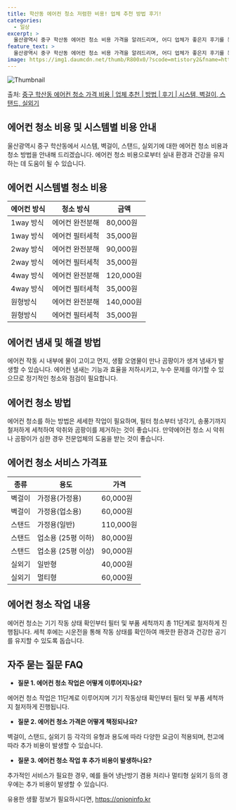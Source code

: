 ```yaml
---
title: 학산동 에어컨 청소 저렴한 비용! 업체 추천 방법 후기!
categories:
  - 일상
excerpt: >
  울산광역시 중구 학산동 에어컨 청소 비용 가격을 알려드리며, 어디 업체가 좋은지 후기를 통해 알아보겠습니다. 현재 글에서는 시스템, 벽걸이, 스탠드, 실외기 각각에 대해 청소 비용이 나와 있으니 참고하시면 되겠습니다. 에어컨 분해 청소 방법 보기 👈 클릭셀프 에어컨 청소 방법 보기👈 클릭중구 학산동 에어컨 청소 비용시스템에어컨 방식클리닝방식금액1way 방식에어컨 완전분해80,000원1way 방식에어컨 필터세척35,000원2way 방식에어컨 완전분해90,000원2way 방식에어컨 필터세척35,000원4way 방식에어컨 완전분해120,000원4way 방식에어컨 필터세척35,000원원형방식에어컨 완전분해140,000원원형방식에어컨 필터세척35,000원에어컨 청소 견적 샘플 보기 👈 클릭에어컨 냄새의 원인에어컨..
feature_text: >
  울산광역시 중구 학산동 에어컨 청소 비용 가격을 알려드리며, 어디 업체가 좋은지 후기를 통해 알아보겠습니다. 현재 글에서는 시스템, 벽걸이, 스탠드, 실외기 각각에 대해 청소 비용이 나와 있으니 참고하시면 되겠습니다. 에어컨 분해 청소 방법 보기 👈 클릭셀프 에어컨 청소 방법 보기👈 클릭중구 학산동 에어컨 청소 비용시스템에어컨 방식클리닝방식금액1way 방식에어컨 완전분해80,000원1way 방식에어컨 필터세척35,000원2way 방식에어컨 완전분해90,000원2way 방식에어컨 필터세척35,000원4way 방식에어컨 완전분해120,000원4way 방식에어컨 필터세척35,000원원형방식에어컨 완전분해140,000원원형방식에어컨 필터세척35,000원에어컨 청소 견적 샘플 보기 👈 클릭에어컨 냄새의 원인에어컨..
image: https://img1.daumcdn.net/thumb/R800x0/?scode=mtistory2&fname=https%3A%2F%2Fblog.kakaocdn.net%2Fdn%2F82XqE%2FbtsHvrv1slb%2FjhQ6ObxgqUW2pJhFRtSDHk%2Fimg.webp
---
```


![Thumbnail](https://img1.daumcdn.net/thumb/R800x0/?scode=mtistory2&fname=https%3A%2F%2Fblog.kakaocdn.net%2Fdn%2F82XqE%2FbtsHvrv1slb%2FjhQ6ObxgqUW2pJhFRtSDHk%2Fimg.webp)

<p>출처: <a href="https://onioninfo.kr/entry/%EC%A4%91%EA%B5%AC-%ED%95%99%EC%82%B0%EB%8F%99-%EC%97%90%EC%96%B4%EC%BB%A8-%EC%B2%AD%EC%86%8C-%EA%B0%80%EA%B2%A9-%EB%B9%84%EC%9A%A9-%EC%97%85%EC%B2%B4-%EC%B6%94%EC%B2%9C-%EB%B0%A9%EB%B2%95-%ED%9B%84%EA%B8%B0-%EC%8B%9C%EC%8A%A4%ED%85%9C-%EB%B2%BD%EA%B1%B8%EC%9D%B4-%EC%8A%A4%ED%83%A0%EB%93%9C-%EC%8B%A4%EC%99%B8%EA%B8%B0" rel="dofollow">중구 학산동 에어컨 청소 가격 비용 | 업체 추천 | 방법 | 후기 | 시스템, 벽걸이, 스탠드, 실외기</a> </p>

## 에어컨 청소 비용 및 시스템별 비용 안내

울산광역시 중구 학산동에서 시스템, 벽걸이, 스탠드, 실외기에 대한 에어컨 청소 비용과 청소 방법을 안내해 드리겠습니다. 에어컨 청소
비용으로부터 실내 환경과 건강을 유지하는 데 도움이 될 수 있습니다.

## 에어컨 시스템별 청소 비용

**에어컨 방식** | **청소 방식** | **금액**  
---|---|---  
1way 방식 | 에어컨 완전분해 | 80,000원  
1way 방식 | 에어컨 필터세척 | 35,000원  
2way 방식 | 에어컨 완전분해 | 90,000원  
2way 방식 | 에어컨 필터세척 | 35,000원  
4way 방식 | 에어컨 완전분해 | 120,000원  
4way 방식 | 에어컨 필터세척 | 35,000원  
원형방식 | 에어컨 완전분해 | 140,000원  
원형방식 | 에어컨 필터세척 | 35,000원  
  
## 에어컨 냄새 및 해결 방법

에어컨 작동 시 내부에 물이 고이고 먼지, 생활 오염물이 만나 곰팡이가 생겨 냄새가 발생할 수 있습니다. 에어컨 냄새는 기능과 효율을
저하시키고, 누수 문제를 야기할 수 있으므로 정기적인 청소와 점검이 필요합니다.

## 에어컨 청소 방법

에어컨 청소를 하는 방법은 세세한 작업이 필요하며, 필터 청소부터 냉각기, 송풍기까지 철저하게 세척하여 악취와 곰팡이를 제거하는 것이
좋습니다. 만약에어컨 청소 시 악취나 곰팡이가 심한 경우 전문업체의 도움을 받는 것이 좋습니다.

## 에어컨 청소 서비스 가격표

**종류** | **용도** | **가격**  
---|---|---  
벽걸이 | 가정용(가정용) | 60,000원  
벽걸이 | 가정용(업소용) | 60,000원  
스탠드 | 가정용(일반) | 110,000원  
스탠드 | 업소용 (25평 이하) | 80,000원  
스탠드 | 업소용 (25평 이상) | 90,000원  
실외기 | 일반형 | 40,000원  
실외기 | 멀티형 | 60,000원  
  
## 에어컨 청소 작업 내용

에어컨 청소는 기기 작동 상태 확인부터 필터 및 부품 세척까지 총 11단계로 철저하게 진행됩니다. 세척 후에는 시운전을 통해 작동 상태를
확인하여 깨끗한 환경과 건강한 공기를 유지할 수 있도록 돕습니다.

## 자주 묻는 질문 FAQ

  * **질문 1. 에어컨 청소 작업은 어떻게 이루어지나요?**

에어컨 청소 작업은 11단계로 이루어지며 기기 작동상태 확인부터 필터 및 부품 세척까지 철저하게 진행됩니다.

  * **질문 2. 에어컨 청소 가격은 어떻게 책정되나요?**

벽걸이, 스탠드, 실외기 등 각각의 유형과 용도에 따라 다양한 요금이 적용되며, 천고에 따라 추가 비용이 발생할 수 있습니다.

  * **질문 3. 에어컨 청소 작업 후 추가 비용이 발생하나요?**

추가적인 서비스가 필요한 경우, 예를 들어 냉난방기 겸용 처리나 멀티형 실외기 등의 경우에는 추가 비용이 발생할 수 있습니다.



 

유용한 생활 정보가 필요하시다면, <a href="https://onioninfo.kr" rel="dofollow">https://onioninfo.kr</a>


